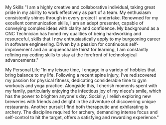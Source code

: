 My Skills
"I am a highly creative and collaborative individual, taking great pride in my ability to work effectively as part of a team. My enthusiasm consistently shines through in every project I undertake. Renowned for my excellent communication skills, I am an adept presenter, capable of conveying complex ideas with clarity and confidence. My background as a CNC Technician has honed my qualities of being hardworking and resourceful, skills that I now enthusiastically apply to my burgeoning career in software engineering. Driven by a passion for continuous self-improvement and an unquenchable thirst for learning, I am constantly refining my coding skills to stay at the forefront of technological advancements."

My Personal Life
"In my leisure time, I engage in a variety of hobbies that bring balance to my life. Following a recent spine injury, I've rediscovered my passion for physical fitness, dedicating considerable time to gym workouts and yoga practice. Alongside this, I cherish moments spent with my family, particularly enjoying the infectious joy of my niece's smile, which has the power to brighten anyone's day. Socially, I relish exploring new breweries with friends and delight in the adventure of discovering unique restaurants. Another pursuit I find both therapeutic and exhilarating is archery. The discipline required for archery, demanding intense focus and self-control to hit the target, offers a satisfying and rewarding experience."
